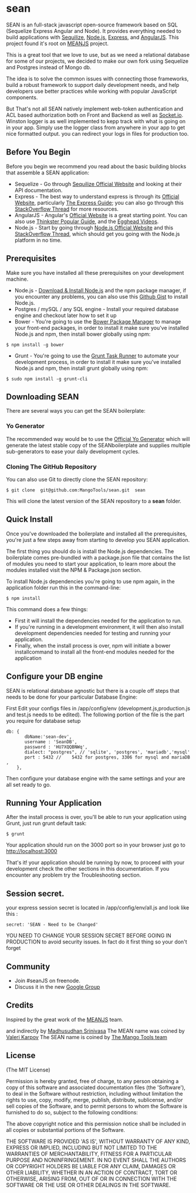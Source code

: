 sean
====


SEAN is an full-stack javascript open-source framework based on SQL (Sequelize Express Angular and Node).
It provides everything needed  to build applications with [Sequilize](http://www.sequelize.org/), [Node.js](http://www.nodejs.org/), [Express](http://expressjs.com/), and [AngularJS](http://angularjs.org/).
This project  found it's root on [MEANJS](http://meanjs.org) project.

This is a great tool that we love to use, but as we need a relational database for some of our projects, we decided to make our own fork using Sequelize and Postgres instead of Mongo db.

 The idea is to solve the common issues with connecting those frameworks, build a robust framework to support daily development needs, and help developers use better practices while working with popular JavaScript components.
 
But That's not all SEAN natively implement web-token authentication and ACL based authorization both on Front and Backend as well as [Socket.io](http://socket.io/). Winston logger is as well implemented to kepp track with what is going on in your app.
Simply use the logger class from anywhere in your app to get nice formatted output. you can redirect your logs in files for production too.

## Before You Begin
Before you begin we recommend you read about the basic building blocks that assemble a SEAN application:
* Sequelize - Go through [Sequilize Official Website](http://sequelize.org/) and looking at their API documentation.
* Express - The best way to understand express is through its [Official Website](http://expressjs.com/), particularly [The Express Guide](http://expressjs.com/guide.html); you can also go through this [StackOverflow Thread](http://stackoverflow.com/questions/8144214/learning-express-for-node-js) for more resources.
* AngularJS - Angular's [Official Website](http://angularjs.org/) is a great starting point. You can also use [Thinkster Popular Guide](http://www.thinkster.io/), and the [Egghead Videos](https://egghead.io/).
* Node.js - Start by going through [Node.js Official Website](http://nodejs.org/) and this [StackOverflow Thread](http://stackoverflow.com/questions/2353818/how-do-i-get-started-with-node-js), which should get you going with the Node.js platform in no time.


## Prerequisites
Make sure you have installed all these prerequisites on your development machine.
* Node.js - [Download & Install Node.js](http://www.nodejs.org/download/) and the npm package manager, if you encounter any problems, you can also use this [Github Gist](https://gist.github.com/isaacs/579814) to install Node.js.
* Postgres / mySQL / any SQL engine - Install your required database engine and checkout later how to set it up
* Bower - You're going to use the [Bower Package Manager](http://bower.io/) to manage your front-end packages, in order to install it make sure you've installed Node.js and npm, then install bower globally using npm:

```
$ npm install -g bower
```

* Grunt - You're going to use the [Grunt Task Runner](http://gruntjs.com/) to automate your development process, in order to install it make sure you've installed Node.js and npm, then install grunt globally using npm:

```
$ sudo npm install -g grunt-cli
```

## Downloading SEAN
There are several ways you can get the SEAN boilerplate:

### Yo Generator
The recommended way would be to use the [Official Yo Generator](https://github.com/MangoTools/generator-sean) which will generate the latest stable copy of the SEANboilerplate and supplies multiple sub-generators to ease your daily development cycles.

### Cloning The GitHub Repository
You can also use Git to directly clone the SEAN repository:
```
$ git clone  git@github.com:MangoTools/sean.git  sean
```
This will clone the latest version of the SEAN repository to a **sean** folder.


## Quick Install
Once you've downloaded the boilerplate and installed all the prerequisites, you're just a few steps away from starting to develop you SEAN application.

The first thing you should do is install the Node.js dependencies. The boilerplate comes pre-bundled with a package.json file that contains the list of modules you need to start your application, to learn more about the modules installed visit the NPM & Package.json section.

To install Node.js dependencies you're going to use npm again, in the application folder run this in the command-line:

```
$ npm install
```

This command does a few things:
* First it will install the dependencies needed for the application to run.
* If you're running in a development environment, it will then also install development dependencies needed for testing and running your application.
* Finally, when the install process is over, npm will initiate a bower installcommand to install all the front-end modules needed for the application


## Configure your DB engine

SEAN is relational database  agnostic but there is a couple off steps that needs to be done for your particular Database Engine:

First Edit your configs files in /app/config/env  (development.js,production.js and test.js needs to be edited).
The following portion of the file is the part you require for database setup

```
db: {
       dbName:'sean-dev',
       username : 'SeanDB',
       password : 'HU7XQQBNWq',
       dialect: "postgres", // 'sqlite', 'postgres', 'mariadb','mysql'
       port : 5432 //    5432 for postgres, 3306 for mysql and mariaDB ,
    },
```

Then configure your database engine with the same settings and your are all set ready to go.

## Running Your Application
After the install process is over, you'll be able to run your application using Grunt, just run grunt default task:

```
$ grunt
```

Your application should run on the 3000 port so in your browser just go to [http://localhost:3000](http://localhost:3000)

That's it! your application should be running by now, to proceed with your development check the other sections in this documentation.
If you encounter any problem try the Troubleshooting section.

## Session secret.

your express session secret is located in /app/config/env/all.js and look like this : 
```
secret: 'SEAN - Need to be Changed'
```
YOU NEED TO CHANGE YOUR SESSION SECRET BEFORE GOING IN PRODUCTION to avoid security issues. In fact do it first thing so your don't forget


## Community

* Join #seanJS on freenode.
* Discuss it in the new [Google Group](https://groups.google.com/d/forum/sean)


## Credits
Inspired by the great work of the [MEANJS](http://meanjs.org) team.

and indirectly by [Madhusudhan Srinivasa](https://github.com/madhums/)
The MEAN name was coined by [Valeri Karpov](http://blog.mongodb.org/post/49262866911/the-mean-stack-mongodb-expressjs-angularjs-and)
The SEAN name is coined by [The Mango Tools team](http://mango.tools/sean)
## License
(The MIT License)

Permission is hereby granted, free of charge, to any person obtaining
a copy of this software and associated documentation files (the
'Software'), to deal in the Software without restriction, including
without limitation the rights to use, copy, modify, merge, publish,
distribute, sublicense, and/or sell copies of the Software, and to
permit persons to whom the Software is furnished to do so, subject to
the following conditions:

The above copyright notice and this permission notice shall be
included in all copies or substantial portions of the Software.

THE SOFTWARE IS PROVIDED 'AS IS', WITHOUT WARRANTY OF ANY KIND,
EXPRESS OR IMPLIED, INCLUDING BUT NOT LIMITED TO THE WARRANTIES OF
MERCHANTABILITY, FITNESS FOR A PARTICULAR PURPOSE AND NONINFRINGEMENT.
IN NO EVENT SHALL THE AUTHORS OR COPYRIGHT HOLDERS BE LIABLE FOR ANY
CLAIM, DAMAGES OR OTHER LIABILITY, WHETHER IN AN ACTION OF CONTRACT,
TORT OR OTHERWISE, ARISING FROM, OUT OF OR IN CONNECTION WITH THE
SOFTWARE OR THE USE OR OTHER DEALINGS IN THE SOFTWARE.
